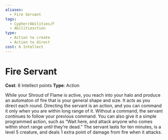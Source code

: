 ```yaml
---
aliases:
  - Fire Servant
tags:
  - Cypher/Abilities/F
  - Abilitiesction
type:
  - Action to create
  - Action to direct
cost: 6 Intellect
---
```


# Fire Servant

**Cost**: 6 Intellect points
**Type**: Action

While your Shroud of Flame is active, you reach into your halo and produce an automaton of fire that is your general shape and size. It acts as you direct each round. Directing the servant is an action, and you can command it only when you are within long range of it. Without a command, the servant continues to follow your previous command. You can also give it a simple programmed action, such as “Wait here, and attack anyone who comes within short range until they’re dead.” The servant lasts for ten minutes, is a level 5 creature, and deals 1 extra point of damage from fire when it attacks.
